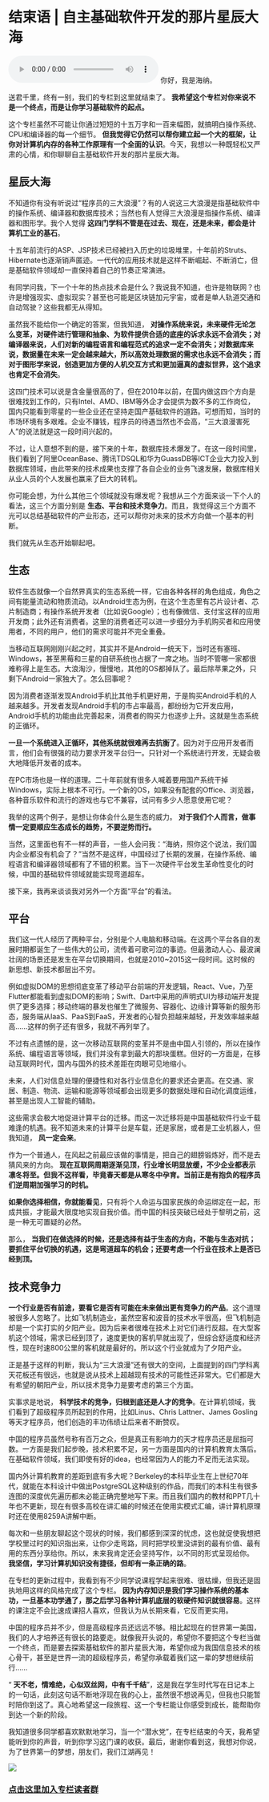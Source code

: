 # 结束语 | 自主基础软件开发的那片星辰大海
<audio src='./结束语-自主基础软件开发的那片星辰大海.mp3' controls></audio>
你好，我是海纳。

送君千里，终有一别，我们的专栏到这里就结束了。 **我希望这个专栏对你来说不是一个终点，而是让你学习基础软件的起点。**

这个专栏虽然不可能让你通过短短的十五万字和一百来幅图，就搞明白操作系统、CPU和编译器的每一个细节。 **但我觉得它仍然可以帮你建立起一个大的框架，让你对计算机内存的各种工作原理有一个全面的认识**。今天，我想以一种既轻松又严肃的心情，和你聊聊自主基础软件开发的那片星辰大海。

## 星辰大海

不知道你有没有听说过“程序员的三大浪漫”？有的人说这三大浪漫是指基础软件中的操作系统、编译器和数据库技术；当然也有人觉得三大浪漫是指操作系统、编译器和图形学。我个人觉得 **这四门学科不管是在过去、现在，还是未来，都会是计算机工业的基石**。

十五年前流行的ASP、JSP技术已经被扫入历史的垃圾堆里，十年前的Struts、Hibernate也逐渐销声匿迹。一代代的应用技术就是这样不断崛起、不断消亡，但是基础软件领域却一直保持着自己的节奏正常演进。

有同学问我，下一个十年的热点技术会是什么？我说我不知道，也许是物联网？也许是增强现实、虚拟现实？甚至也可能是区块链加元宇宙，或者是单人轨道交通和自动驾驶？这些我都无从得知。

虽然我不能给你一个确定的答案，但我知道， **对操作系统来说，未来硬件无论怎么变革，对硬件进行管理和抽象、为软件提供合适的底座的诉求永远不会消失；对编译器来说，人们对新的编程语言和编程范式的追求一定不会消失；对数据库来说，数据量在未来一定会越来越大，所以高效处理数据的需求也永远不会消失；而对于图形学来说，创造更加方便的人机交互方式和更加逼真的虚拟世界，这个追求也肯定不会消失**。

这四门技术可以说是含金量很高的了，但在2010年以前，在国内做这四个方向是很难找到工作的，只有Intel、AMD、IBM等外企才会提供为数不多的工作岗位，国内只能看到零星的一些企业还在坚持走国产基础软件的道路。可想而知，当时的市场环境有多艰难。企业不赚钱，程序员的待遇当然也不会高，“三大浪漫害死人”的说法就是这一段时间兴起的。

不过，让人意想不到的是，接下来的十年，数据库技术爆发了。在这一段时间里，我们看到了阿里OceanBase、腾讯TDSQL和华为GuassDB等ICT企业大力投入到数据库领域，由此带来的技术成果也支撑了各自企业的业务飞速发展，数据库相关从业人员的个人发展也赢来了巨大的转机。

你可能会想，为什么其他三个领域就没有爆发呢？我想从三个方面来谈一下个人的看法，这三个方面分别是 **生态、平台和技术竞争力**。而且，我觉得这三个方面不光可以总结基础软件的产业形态，还可以帮你对未来的技术方向做一个基本的判断。

我们就先从生态开始聊起吧。

## 生态

软件生态就像一个自然界真实的生态系统一样，它由各种各样的角色组成，角色之间有能量流动和物质流动。以Android生态为例，在这个生态里有芯片设计者、芯片制造商；有操作系统开发者（比如说Google）；也有像微信、支付宝这样的应用开发商；此外还有消费者。这里的消费者还可以进一步细分为手机购买者和应用使用者，不同的用户，他们的需求可能并不完全重叠。

当移动互联网刚刚兴起之时，其实并不是Android一统天下，当时还有塞班、Windows，甚至黑莓和三星的自研系统也占据了一席之地。当时不管哪一家都很难称得上是生态。大浪淘沙，慢慢地，其他的OS都掉队了。最后除苹果之外，只剩下Android一家独大了。怎么回事呢？

因为消费者逐渐发现Android手机比其他手机更好用，于是购买Android手机的人越来越多。开发者发现Android手机的市占率最高，都纷纷为它开发应用，Android手机的功能由此完善起来，消费者的购买力也逐步上升。这就是生态系统的正循环。

**一旦一个系统进入正循环，其他系统就很难再去抗衡了**。因为对于应用开发者而言，他们会有很强的动力要求开发平台归一。只针对一个系统进行开发，无疑会极大地降低开发者的成本。

在PC市场也是一样的道理。二十年前就有很多人喊着要用国产系统干掉Windows，实际上根本不可行。一个新的OS，如果没有配套的Office、浏览器，各种音乐软件和流行的游戏也与它不兼容，试问有多少人愿意使用它呢？

我举的这两个例子，是想让你体会什么是生态的威力。 **对于我们个人而言，做事情一定要顺应生态成长的趋势，不要逆势而行。**

当然，这里面也有不一样的声音，一些人会问我：“海纳，照你这个说法，我们国内企业都没有机会了？”当然不是这样，中国经过了长期的发展，在操作系统、编程语言和编译器领域都有了不错的积累。当下一次硬件平台发生革命性变化的时候，中国的基础软件领域就能实现弯道超车。

接下来，我再来谈谈我对另外一个方面“平台”的看法。

## 平台

我们这一代人经历了两种平台，分别是个人电脑和移动端。在这两个平台各自的发展时期都诞生了一些伟大的公司，流传着可歌可泣的事迹。但最激动人心、最波澜壮阔的场景还是发生在平台切换期间，也就是2010~2015这一段时间。这时候的新思想、新技术都层出不穷。

例如虚拟DOM的思想彻底变革了移动平台前端的开发逻辑，React、Vue，乃至Flutter都能看到虚拟DOM的影响；Swift、Dart中采用的声明式UI为移动端开发提供了更多选择；移动终端的暴发也催生了微服务、容器化、边缘计算等新的服务形态，服务端从IaaS、PaaS到FaaS，开发者的心智负担越来越轻，开发效率越来越高……这样的例子还有很多，我就不再列举了。

不过有点遗憾的是，这一次移动互联网的变革并不是由中国人引领的，所以在操作系统、编程语言等领域，我们并没有拿到最大的那块蛋糕。但好的一方面是，在移动互联网时代，国内与国外的技术差距在肉眼可见地缩小。

未来，人们对信息处理的便捷性和对各行业信息化的要求还会更高。在交通、家居、制造、物流、运输和能源等领域都会出现更多的数据处理和自动化调度运维，甚至是出现人工智能的辅助。

这些需求会极大地促进计算平台的迁移。而这一次迁移将是中国基础软件行业千载难逢的机遇。我不知道未来的计算平台是车载，还是家居，或者是工业机器人，但我知道， **风一定会来**。

作为一个普通人，在风起之前最应该做的事情是，把自己的翅膀锻炼好，而不是去猜风来的方向。 **现在互联网周期逐渐见顶，行业增长明显放缓，不少企业都表示凛冬将至。但我不这样看，毕竟春天都是从寒冬中孕育。当前正是有抱负的程序员们逆周期加强学习的时机。**

**如果你选择相信，你就能看见**，只有将个人命运与国家民族的命运绑定在一起，形成共振，才能最大限度地实现自我价值。而中国的科技突破已经处于黎明之前，这是一种无可置疑的必然。

那么， **当我们在做选择的时候，还是选择有益于生态的方向，不能与生态对抗；要抓住平台切换的机遇，这是弯道超车的机会；还要考虑一个行业在技术上是否已经到顶。**

## 技术竞争力

**一个行业是否有前途，要看它是否有可能在未来做出更有竞争力的产品**。这个道理被很多人忽略了。比如飞机制造业，虽然空客和波音的技术水平很高，但飞机制造却是一个实打实的夕阳产业。因为后来者很难在技术上对它们进行反超。在大型客机这个领域，需求已经到顶了，速度更快的客机早就出现了，但综合舒适度和经济性，现在时速800公里的客机就是最好的。所以这个行业就成为了夕阳产业。

正是基于这样的判断，我认为“三大浪漫”还有很大的空间，上面提到的四门学科离天花板还有很远，也就是说从技术上超越现有技术的可能性还非常大。它们都是大有希望的朝阳产业，所以技术竞争力是要考虑的第三个方面。

实事求是地说， **科学技术的竞争，归根到底还是人才的竞争**。在计算机领域，我们看到了超级程序员所起到的作用，比如Linus、Chris Lattner、James Gosling等天才程序员，他们创造的丰功伟绩让后来者不断赞叹。

中国的程序员虽然号称有百万之众，但是真正有影响力的天才程序员还是屈指可数。一方面是我们起步晚，技术积累不足，另一方面是国内的计算机教育太落后。在基础软件领域，我们即使有好的idea，也经常因为人的能力不足而无法实现。

国内外计算机教育的差距到底有多大呢？Berkeley的本科毕业生在上世纪70年代，就能在本科设计中做出PostgreSQL这种级别的作品，而我们的本科生有很多连图的深度优先遍历都未必能正确完整地写下来。而且我们国内的教材和PPT几十年也不更新，现在有很多高校在讲汇编的时候还在使用实模式汇编，讲计算机原理时还在使用8259A讲解中断。

每次和一些朋友聊起这个现状的时候，我们都感到深深的忧虑，这也就促使我想把学校里过时的知识指出来，让你少走弯路，同时把学校里没讲到的最有价值、最有用的东西分享给你。所以，未来我肯定还会坚持写作，以不同的形式呈现给你。 **我坚信，学习计算机知识没有捷径，但却有一条正确的路**。

在专栏的更新过程中，我看到有不少同学说课程学起来很难、很枯燥，但我还是固执地用这样的风格完成了这个专栏。 **因为内存知识是我们学习操作系统的基本功，一旦基本功学通了，那之后学习各种计算机底层的软硬件知识就很容易**。这样的课注定不会比速成课招人喜欢，但我认为从长期来看，它反而更实用。

中国的程序员并不少，但是高级程序员还远远不够。相比起现在的世界第一美国，我们的人才培养还有很长的路要走。就像我开头说的，希望你不要把这个专栏当做一个终点，而是要去探索基础软件的那片星辰大海，希望你成为我国信息技术的核心骨干，甚至是世界一流的超级程序员，希望你承载着我们这一辈的梦想继续前行……

“ **天不老，情难绝，心似双丝网，中有千千结**”，这是我在学生时代写在日记本上的一句话，此刻这句话不断地浮现在我的心上，虽然很不想说再见，但我也只能暂时陪你到这了。真心地希望这一段旅程、这一个专栏能让你感受到成长，能帮助你到达一个新的阶段。

我知道很多同学都喜欢默默地学习，当一个“潜水党”，在专栏结束的今天，我希望能听到你的声音，听到你学习这门课的收获。最后，谢谢你看到这，我想对你说，为了世界第一的梦想，朋友们，我们江湖再见！

[![](images/472403/3f48e5fb2346b2290fa10e7043710ba0.jpg)](https://jinshuju.net/f/xuZpdo)

### [点击这里加入专栏读者群](https://jinshuju.net/f/TegJYt)